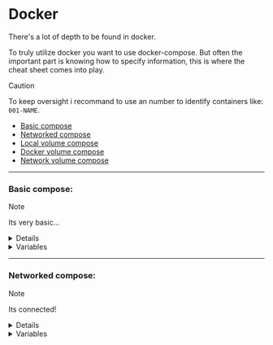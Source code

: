# Docker

There's a lot of depth to be found in docker.


To truly utilize docker you want to use docker-compose.
But often the important part is knowing how to specify information, this is where the cheat sheet comes into play.

> [!CAUTION]
> To keep oversight i recommand to use an number to identify containers like: `001-NAME`.

- [Basic compose](#Basic-compose)
- [Networked compose](#Networked-compose)
- [Local volume compose](#Local-volume-compose)
- [Docker volume compose](#Docker-volume-compose)
- [Network volume compose](#Network-volume-compose)

---

### Basic compose:
> [!NOTE] 
> Its very basic... 
<details> 
  <summary>Details</summary>

```diff
+ version: ${VERSION}
+ 
+ services:
+  container:
+    container_name: ${NAME}
+    restart: unless-stopped
+    image: ${IMAGE}:${IMAGE_VERSION}
+    ports:
+     - ${PORT}:${PORT}
```
</details>
<details> 
  <summary>Variables </summary>

| Variable | Example | Explanation |
| --------- | ------ | ----------- |
| `VERSION` | 2.8 | This indicates the docker-compose version. |
| `NAME` | container | Specifies the name of the container. |
| `IMAGE` | hello-world | What image the container uses. |
| `IMAGE_VERSION` | latest | The version of the specified image, can always use "latest". |
| `PORT` | 80 | To enable network traffic over certain ports use this. |

</details>

---

### Networked compose:
> [!NOTE] 
> Its connected!

<details> 
  <summary>Details </summary>

```diff
version: ${VERSION}

services:
  container:
    container_name: ${NAME}
    restart: unless-stopped
    image: ${IMAGE}:${VERSION}
    ports:
     - ${PORT}:${PORT}

+    networks:
+      logging-network:
+        ipv4_address: ${IP_ADDRESS}
+        gateway: ${GATEWAY_ADDRESS}
+    dns:
+      - ${DNS}
```
</details>
<details> 
  <summary>Variables </summary>

| Variable | Explanation |
| --------- | ----------- |
| `IP_ADDRESS` | ip-address of the container, remove to use first available. |
| `GATEWAY_ADDRESS` | Gateway of the network, remove to use default. |
| `DNS` | Set a custom DNS server for this specific container. |

</details>
